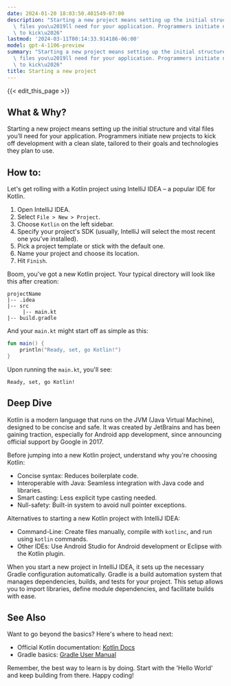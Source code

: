 ```yaml
---
date: 2024-01-20 18:03:50.401549-07:00
description: "Starting a new project means setting up the initial structure and vital\
  \ files you\u2019ll need for your application. Programmers initiate new projects\
  \ to kick\u2026"
lastmod: '2024-03-11T00:14:33.914186-06:00'
model: gpt-4-1106-preview
summary: "Starting a new project means setting up the initial structure and vital\
  \ files you\u2019ll need for your application. Programmers initiate new projects\
  \ to kick\u2026"
title: Starting a new project
---
```


{{< edit_this_page >}}

## What & Why?

Starting a new project means setting up the initial structure and vital files you’ll need for your application. Programmers initiate new projects to kick off development with a clean slate, tailored to their goals and technologies they plan to use.

## How to:

Let's get rolling with a Kotlin project using IntelliJ IDEA – a popular IDE for Kotlin.

1. Open IntelliJ IDEA.
2. Select `File > New > Project`.
3. Choose `Kotlin` on the left sidebar.
4. Specify your project's SDK (usually, IntelliJ will select the most recent one you've installed).
5. Pick a project template or stick with the default one.
6. Name your project and choose its location.
7. Hit `Finish`.

Boom, you've got a new Kotlin project. Your typical directory will look like this after creation:

```plaintext
projectName
|-- .idea
|-- src
     |-- main.kt
|-- build.gradle
```

And your `main.kt` might start off as simple as this:

```kotlin
fun main() {
    println("Ready, set, go Kotlin!")
}
```

Upon running the `main.kt`, you'll see:

```plaintext
Ready, set, go Kotlin!
```

## Deep Dive

Kotlin is a modern language that runs on the JVM (Java Virtual Machine), designed to be concise and safe. It was created by JetBrains and has been gaining traction, especially for Android app development, since announcing official support by Google in 2017.

Before jumping into a new Kotlin project, understand why you're choosing Kotlin:
- Concise syntax: Reduces boilerplate code.
- Interoperable with Java: Seamless integration with Java code and libraries.
- Smart casting: Less explicit type casting needed.
- Null-safety: Built-in system to avoid null pointer exceptions.

Alternatives to starting a new Kotlin project with IntelliJ IDEA:
- Command-Line: Create files manually, compile with `kotlinc`, and run using `kotlin` commands.
- Other IDEs: Use Android Studio for Android development or Eclipse with the Kotlin plugin.

When you start a new project in IntelliJ IDEA, it sets up the necessary Gradle configuration automatically. Gradle is a build automation system that manages dependencies, builds, and tests for your project. This setup allows you to import libraries, define module dependencies, and facilitate builds with ease.

## See Also

Want to go beyond the basics? Here's where to head next:

- Official Kotlin documentation: [Kotlin Docs](https://kotlinlang.org/docs/home.html)
- Gradle basics: [Gradle User Manual](https://docs.gradle.org/current/userguide/userguide.html)

Remember, the best way to learn is by doing. Start with the 'Hello World' and keep building from there. Happy coding!

